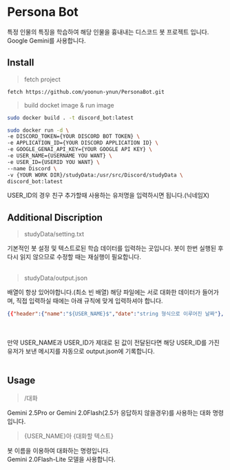 Persona Bot
=
특정 인물의 특징을 학습하여 해당 인물을 흉내내는 디스코드 봇 프로젝트 입니다.<br>
Google Gemini를 사용합니다.


Install
-
> fetch project

```sh
fetch https://github.com/yoonun-ynun/PersonaBot.git
```
> build docket image & run image
```sh
sudo docker build . -t discord_bot:latest
```

```sh
sudo docker run -d \
-e DISCORD_TOKEN={YOUR DISCORD BOT TOKEN} \
-e APPLICATION_ID={YOUR DISCORD APPLICATION ID} \
-e GOOGLE_GENAI_API_KEY={YOUR GOOGLE API KEY} \
-e USER_NAME={USERNAME YOU WANT} \
-e USER_ID={USERID YOU WANT} \
--name Discord \
-v {YOUR WORK DIR}/studyData:/usr/src/Discord/studyData \
discord_bot:latest
```
USER_ID의 경우 친구 추가할때 사용하는 유저명을 입력하시면 됩니다.(닉네임X)

Additional Discription
-
> studyData/setting.txt

기본적인 봇 설정 및 텍스트로된 학습 데이터를 입력하는 곳입니다. 봇이 한번 실행된 후 다시 읽지 않으므로 수정할 때는 재실행이 필요합니다.
<br>
<br>
> studyData/output.json

배열이 항상 있어야합니다.(최소 빈 배열) 해당 파일에는 서로 대화한 데이터가 들어가며, 직접 입력하실 때에는 아래 규칙에 맞게 입력하셔야 합니다.<br>
```json
{{"header":{"name":"${USER_NAME}$","date":"string 형식으로 이루어진 날짜"}, "data": "채팅 기록"}
```
<br>
<br>
만약 USER_NAME과 USER_ID가 제대로 된 값이 전달된다면 해당 USER_ID를 가진 유저가 보낸 메시지를 자동으로 output.json에 기록합니다.
<br>
<br>

Usage
-
> /대화

Gemini 2.5Pro or Gemini 2.0Flash(2.5가 응답하지 않을경우)를 사용하는 대화 명령입니다.

> {USER_NAME}아 {대화할 텍스트}

봇 이름을 이용하여 대화하는 명령입니다.<br>
Gemini 2.0Flash-Lite 모델을 사용합니다.